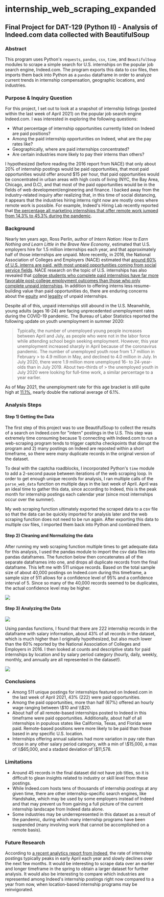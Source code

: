 # internship_web_scraping_expanded
## Final Project for DAT-129 (Python II) - Analysis of Indeed.com data collected with BeautifulSoup

### Abstract

This program uses Python's `requests`, `pandas`, `csv`, `time`, and `BeautifulSoup` modules to scrape a simple search for U.S. internships on the popular job search engine, Indeed.com. The program exports this data to csv files, then imports them back into Python as a `pandas` dataframe in order to analyze current trends in internship compensation, geographic locations, and industries. 

### Purpose & Inquiry Question

For this project, I set out to look at a snapshot of internship listings (posted within the last week of April 2021) on the popular job search engine Indeed.com. I was interested in exploring the following questions:

* What percentage of internship opportunities currently listed on Indeed are paid positions?
* Among the paid internship opportunities on Indeed, what are the pay rates like?
* Geographically, where are paid internships concentrated?
* Are certain industries more likely to pay their interns than others?

I hypothesized (before reading the 2016 report from NACE) that only about 20% of internship postings would be paid opportunities, that most paid opportunities would offer around $15 per hour, that paid opportunities would be concentrated in urban areas with high costs of living (NYC, the Bay Area, Chicago, and D.C), and that most of the paid opportunities would be in the fields of web development/engineering and finance. I backed away from the industry-related inquiry after realizing that, in this time of social distancing, it appears that the industries hiring interns right now are mostly ones where remote work is possible. For example, Indeed's Hiring Lab recently reported that [the percentage all marketing internships that offer remote work jumped from 14.3\% to 45.3\% during the pandemic](https://www.hiringlab.org/2021/04/27/remote-internships-jump-during-pandemic/).

### Background

Nearly ten years ago, Ross Perlin, author of *Intern Nation: How to Earn Nothing and Learn Little in the Brave New Economy*, estimated that U.S. employers hire for 1.5 million internships each year, and that approximately half of those internships are unpaid. More recently, in 2016, the National Association of Colleges and Employers (NACE) estimated that [around 60% of U.S. interns are paid, with most unpaid opportunities coming from social service fields](https://sites.sju.edu/careers/files/the-impact-of-unpaid-internships-on-career-development.pdf). NACE research on the topic of U.S. internships has also revealed that [college students who complete paid internships have far more favorable post-college employment outcomes than those who only complete unpaid internships](https://www.theatlantic.com/business/archive/2013/06/do-unpaid-internships-lead-to-jobs-not-for-college-students/276959/). In addition to offering interns less resume-building value than paid opportunities do, there are enduring concerns about the [equity](https://www.usnews.com/opinion/knowledge-bank/articles/2016-04-04/education-or-exploitation-should-all-internships-be-paid) and [legality](https://www.shrm.org/resourcesandtools/legal-and-compliance/employment-law/pages/is-your-unpaid-internship-program-legal.aspx) of unpaid internships. 

Despite all of this, unpaid internships still abound in the U.S. Meanwhile, young adults (ages 16-24) are facing unprecedented unemployment rates during the COVID-19 pandemic. The Bureau of Labor Statistics reported the following update on youth unemployment in summer 2020:

> Typically, the number of unemployed young people increases between April and July, as people who were not in the labor force while attending school begin seeking 
> employment. However, this year unemployment increased sharply in April because of the coronavirus pandemic. The number of unemployed youth rose from 1.7 million in February > to 4.9 million in May, and declined to 4.0 million in July. In July 2020, there were 1.9 million more unemployed 16- to 24-year-olds than in July 2019. About two-thirds of > the unemployed youth in July 2020 were looking for full-time work, a similar percentage to a year earlier.

As of May 2021, the unemployment rate for this age bracket is still quite high at [11.1\%](https://www.statista.com/statistics/217448/seasonally-adjusted-monthly-youth-unemployment-rate-in-the-us/), nearly double the national average of 6.1\%. 

### Analysis Steps

#### Step 1) Getting the Data
The first step of this project was to use BeautifulSoup to collect the results of a search on Indeed.com for "intern" postings in the U.S. This step was extremely time consuming because 1) connecting with Indeed.com to run a web-scraping program tends to trigger captcha checkpoints that disrupt the program and 2) many postings on Indeed are reposted within a short timeframe, so there were *many* duplicate records in the original version of the dataset. 

To deal with the captcha roadblocks, I incorporated Python's `time` module to add a 2-second pause between iterations of the web scraping loop. In order to get enough unique records for analysis, I ran multiple calls of the `parse_web_data` function on multiple days in the last week of April. April was an ideal time to gather this data, since according to Indeed, this is the peak month for internship postings each calendar year (since most internships occur over the summer). 

My web scraping function ultimately exported the scraped data to a csv file so that the data can be quickly imported for analysis later and the web scraping function does not need to be run again. After exporting this data to multiple csv files, I imported them back into Python and combined them. 

#### Step 2) Cleaning and Normalizing the data
After running my web scraping function multiple times to get adequate data for this analysis, I used the pandas module to import the csv data files into pandas dataframes. The function below then concatenates all of the separate dataframes into one, and drops all duplicate records from the final dataframe. This left me with 511 unique records. Based on the total sample size of about 40,000 postings on Indeed.com during this timeframe, a sample size of 511 allows for a confidence level of 95% and a confidence interval of 5. Since so many of the 40,000 records seemed to be duplicates, the actual confidence level may be higher. 

![](Screenshot_data_cleaning.png)

#### Step 3) Analyzing the Data

![](Screenshot_pandas_df.png)

Using pandas functions, I found that there are 222 internship records in the dataframe with salary information, about 43% of all records in the dataset, which is much higher than I originally hypothesized, but also much lower than the 60% reported by the National Association of Colleges and Employers in 2016. I then looked at counts and descriptive stats for paid internships by location and by salary period category (hourly, daily, weekly, monthly, and annually are all represented in the dataset!). 

![](Screenshot_pandas_geo_output.png)

### Conclusions

* Among 511 unique postings for internships featured on Indeed.com in the last week of April 2021, 43\% (222) were paid opportunities.
* Among the paid opportunities, more than half (67\%) offered an hourly wage ranging between \\$10 and \\$20. 
* About half of all remote-based internships posted to Indeed in this timeframe were paid opportunities. Additionally, about half of all internships in populous states like California, Texas, and Florida were paid. Remote-based positions were more likely to be paid than those based in any specific U.S. location. 
* Internships offering annual salaries had more variation in pay rate than those in any other salary period category, with a min of \\$15,000, a max of \\$65,000, and a stadard deviation of \\$11,578.  

### Limitations

* Around 45 records in the final dataset did not have job titles, so it is difficult to glean insights related to industry or skill level from these postings.
* While Indeed.com hosts tens of thousands of internship postings at any given time, there are other internship-specific search engines, like Handshake, which may be used by some employers instead of Indeed and that may prevent us from gaining a full picture of the current internship landscape from Indeed data alone. 
* Some industries may be underrepresented in this dataset as a result of the pandemic, during which many internship programs have been suspended (many involving work that cannot be accomplished on a remote basis). 

### Future Research

According to [a recent analytics report from Indeed](https://www.hiringlab.org/2021/04/27/remote-internships-jump-during-pandemic/), the rate of internship postings typically peaks in early April each year and slowly declines over the next few months. It would be interesting to scrape data over an earlier and longer timeframe in the spring to obtain a larger dataset for further analysis. It would also be interesting to compare which industries are represented among Indeed's internship postings right now compared to a year from now, when location-based internship programs may be reinvigorated. 
